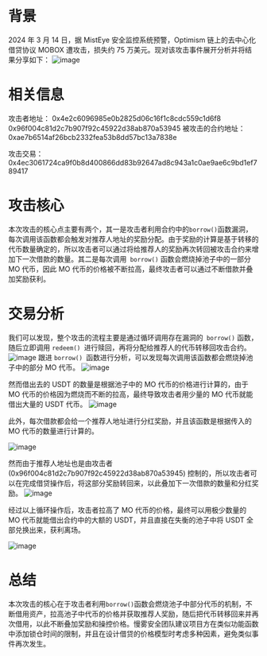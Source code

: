 # 背景
2024 年 3 月 14 日，据 MistEye 安全监控系统预警，Optimism 链上的去中心化借贷协议 MOBOX 遭攻击，损失约 75 万美元。现对该攻击事件展开分析并将结果分享如下：
![image](https://github.com/user-attachments/assets/5511e810-1949-45a0-abf6-500ce4f08654)

# 相关信息
攻击者地址： 
0x4e2c6096985e0b2825d06c16f1c8cdc559c1d6f8
0x96f004c81d2c7b907f92c45922d38ab870a53945
被攻击的合约地址： 
0xae7b6514af26bcb2332fea53b8dd57bc13a7838e

攻击交易：
0x4ec3061724ca9f0b8d400866dd83b92647ad8c943a1c0ae9ae6c9bd1ef789417

# 攻击核心

本次攻击的核心点主要有两个，其一是攻击者利用合约中的` borrow() `函数漏洞，每次调用该函数都会触发对推荐人地址的奖励分配。由于奖励的计算是基于转移的代币数量确定的，所以攻击者可以通过将给推荐人的奖励再次转回被攻击合约来增加下一次借款的数量。其二是每次调用` borrow()` 函数会燃烧掉池子中的一部分 MO 代币，因此 MO 代币的价格被不断拉高，最终攻击者可以通过不断借款并叠加奖励获利。

# 交易分析

我们可以发现，整个攻击的流程主要是通过循环调用存在漏洞的` borrow()` 函数，随后立即调用 `redeem() `进行赎回，再将分配给推荐人的代币转移回攻击合约。
![image](https://github.com/user-attachments/assets/83245a27-f010-4ea4-b88a-f46be4aab0aa)
跟进 `borrow() `函数进行分析，可以发现每次调用该函数都会燃烧掉池子中的部分 MO 代币。
![image](https://github.com/user-attachments/assets/1671c841-b905-4894-b267-25c4d64dfbfa)

然而借出去的 USDT 的数量是根据池子中的 MO 代币的价格进行计算的，由于 MO 代币的价格因为燃烧而不断的拉高，最终导致攻击者用少量的 MO 代币就能借出大量的 USDT 代币。
![image](https://github.com/user-attachments/assets/64a4082f-ce27-4795-97d1-7119e889a369)

此外，每次借款都会给一个推荐人地址进行分红奖励，并且该函数是根据传入的 MO 代币的数量进行计算的。

![image](https://github.com/user-attachments/assets/91d1fa43-bb8d-4fde-997d-9e1b2aa50b92)

然而由于推荐人地址也是由攻击者(0x96f004c81d2c7b907f92c45922d38ab870a53945) 控制的，所以攻击者可以在完成借贷操作后，将这部分奖励转回来，以此叠加下一次借款的数量和分红奖励。
![image](https://github.com/user-attachments/assets/a1262caf-b986-4283-a55c-b878fadef59a)

经过以上循环操作后，攻击者拉高了 MO 代币的价格，最终可以用极少数量的 MO 代币就能借出合约中的大额的 USDT，并且直接在失衡的池子中将 USDT 全部兑换出来，获利离场。

![image](https://github.com/user-attachments/assets/986eb3cb-0966-466b-8e8a-da7b25034af5)


# 总结
本次攻击的核心在于攻击者利用` borrow() `函数会燃烧池子中部分代币的机制，不断借用资产，拉高池子中代币的价格并获取推荐人奖励，随后把代币转移回来并再次借用，以此不断叠加奖励和操控价格。慢雾安全团队建议项目方在类似功能函数中添加锁仓时间的限制，并且在设计借贷的价格模型时考虑多种因素，避免类似事件再次发生。


